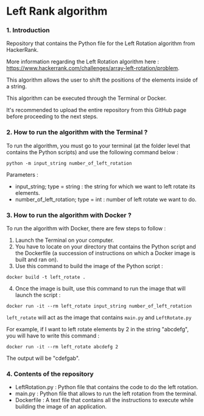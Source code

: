 # Left Rank algorithm

### 1. Introduction

Repository that contains the Python file for the Left Rotation algorithm from HackerRank.

More information regarding the Left Rotation algorithm here : https://www.hackerrank.com/challenges/array-left-rotation/problem.

This algorithm allows the user to shift the positions of the elements inside of a string.

This algorithm can be executed through the Terminal or Docker.

It's recommended to upload the entire repository from this GitHub page before proceeding to the next steps.

### 2. How to run the algorithm with the Terminal ?

To run the algorithm, you must go to your terminal (at the folder level that contains the Python scripts) and use the following command below :
```
python -m input_string number_of_left_rotation
```

Parameters :
-  input_string; type = string : the string for which we want to left rotate its elements.
-  number_of_left_rotation; type = int : number of left rotate we want to do.

### 3. How to run the algorithm with Docker ?

To run the algorithm with Docker, there are few steps to follow :

1.  Launch the Terminal on your computer.
2.  You have to locate on your directory that contains the Python script and the Dockerfile (a succession of instructions on which a Docker image is built and ran on).
3.  Use this command to build the image of the Python script : 
```
docker build -t left_rotate .
```
4.  Once the image is built, use this command to run the image that will launch the script :
```
docker run -it --rm left_rotate input_string number_of_left_rotation
```

`left_rotate` will act as the image that contains `main.py` and `LeftRotate.py` 

For example, if I want to left rotate elements by 2 in the string "abcdefg", you will have to write this command : 
```
docker run -it --rm left_rotate abcdefg 2
``` 
The output will be "cdefgab".

### 4. Contents of the repository

-  LeftRotation.py : Python file that contains the code to do the left rotation.
-  main.py : Python file that allows to run the left rotation from the terminal.
-  Dockerfile : A text file that contains all the instructions to execute while building the image of an application.
